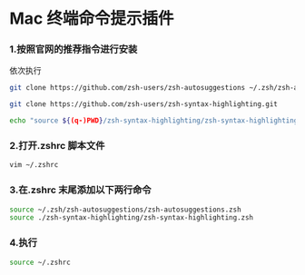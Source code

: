 # Mac 终端命令提示插件

### 1.按照官网的推荐指令进行安装

依次执行

```bash
git clone https://github.com/zsh-users/zsh-autosuggestions ~/.zsh/zsh-autosuggestions
```

```bash
git clone https://github.com/zsh-users/zsh-syntax-highlighting.git
```

```bash
echo "source ${(q-)PWD}/zsh-syntax-highlighting/zsh-syntax-highlighting.zsh" >> ${ZDOTDIR:-$HOME}/.zshrc
```

### 2.打开.zshrc 脚本文件

```bash
vim ~/.zshrc
```

### 3.在.zshrc 末尾添加以下两行命令

```bash
source ~/.zsh/zsh-autosuggestions/zsh-autosuggestions.zsh
source ./zsh-syntax-highlighting/zsh-syntax-highlighting.zsh
```

### 4.执行

```bash
source ~/.zshrc
```
 
 